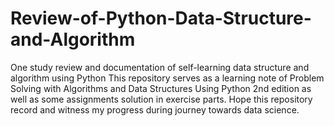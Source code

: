 # Review-of-Python-Data-Structure-and-Algorithm
One study review and documentation of self-learning data structure and algorithm using Python
This repository serves as a learning note of Problem Solving with Algorithms and Data Structures Using Python 2nd edition as well as some assignments solution in exercise parts. Hope this repository record and witness my progress during journey towards data science. 

